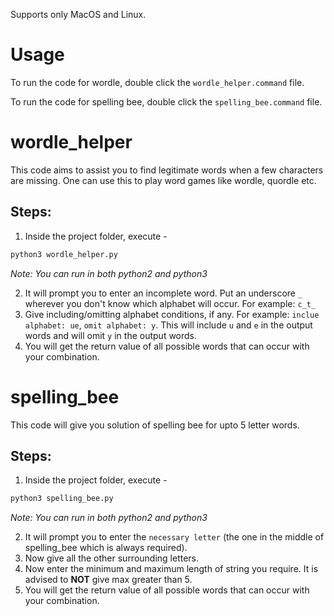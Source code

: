 Supports only MacOS and Linux.
<!-- Windows support will come soon. -->

# Usage
To run the code for wordle, double click the ```wordle_helper.command``` file.

To run the code for spelling bee, double click the ```spelling_bee.command``` file.

# wordle_helper
This code aims to assist you to find legitimate words when a few characters are missing.
One can use this to play word games like wordle, quordle etc.

## Steps:
1. Inside the project folder, execute -
```bash
python3 wordle_helper.py
```
_Note: You can run in both python2 and python3_

2. It will prompt you to enter an incomplete word. Put an underscore `_` wherever you don't know which alphabet will occur. For example: `c_t_`
3. Give including/omitting alphabet conditions, if any. For example: `inclue alphabet: ue`, `omit alphabet: y`. This will include `u` and `e` in the output words and will omit `y` in the output words.
4. You will get the return value of all possible words that can occur with your combination.

# spelling_bee
This code will give you solution of spelling bee for upto 5 letter words.

## Steps:
1. Inside the project folder, execute -
```bash
python3 spelling_bee.py
```
_Note: You can run in both python2 and python3_

2. It will prompt you to enter the `necessary letter` (the one in the middle of spelling_bee which is always required).
3. Now give all the other surrounding letters.
4. Now enter the minimum and maximum length of string you require. It is advised to **NOT** give max greater than 5.
4. You will get the return value of all possible words that can occur with your combination.